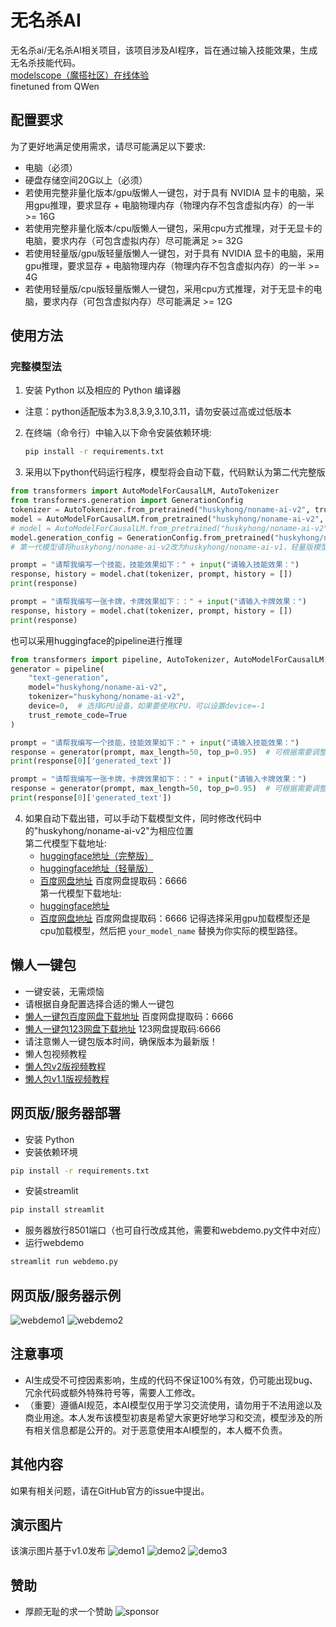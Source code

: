 # 无名杀AI

无名杀ai/无名杀AI相关项目，该项目涉及AI程序，旨在通过输入技能效果，生成无名杀技能代码。  
[modelscope（魔搭社区）在线体验](https://www.modelscope.cn/studios/huskyhong/nonameai)  
finetuned from QWen
## 配置要求

为了更好地满足使用需求，请尽可能满足以下要求:

- 电脑（必须）
- 硬盘存储空间20G以上（必须）
- 若使用完整非量化版本/gpu版懒人一键包，对于具有 NVIDIA 显卡的电脑，采用gpu推理，要求显存 + 电脑物理内存（物理内存不包含虚拟内存）的一半 >= 16G
- 若使用完整非量化版本/cpu版懒人一键包，采用cpu方式推理，对于无显卡的电脑，要求内存（可包含虚拟内存）尽可能满足 >= 32G
- 若使用轻量版/gpu版轻量版懒人一键包，对于具有 NVIDIA 显卡的电脑，采用gpu推理，要求显存 + 电脑物理内存（物理内存不包含虚拟内存）的一半 >= 4G
- 若使用轻量版/cpu版轻量版懒人一键包，采用cpu方式推理，对于无显卡的电脑，要求内存（可包含虚拟内存）尽可能满足 >= 12G

## 使用方法
### 完整模型法
1. 安装 Python 以及相应的 Python 编译器
  - 注意：python适配版本为3.8,3.9,3.10,3.11，请勿安装过高或过低版本
2. 在终端（命令行）中输入以下命令安装依赖环境:

   ```bash
   pip install -r requirements.txt
   ```
3. 采用以下python代码运行程序，模型将会自动下载，代码默认为第二代完整版
```python
from transformers import AutoModelForCausalLM, AutoTokenizer
from transformers.generation import GenerationConfig
tokenizer = AutoTokenizer.from_pretrained("huskyhong/noname-ai-v2", trust_remote_code=True)
model = AutoModelForCausalLM.from_pretrained("huskyhong/noname-ai-v2", device_map="auto", trust_remote_code=True).eval() # 采用gpu加载模型
# model = AutoModelForCausalLM.from_pretrained("huskyhong/noname-ai-v2", device_map="cpu", trust_remote_code=True).eval() # 采用cpu加载模型
model.generation_config = GenerationConfig.from_pretrained("huskyhong/noname-ai-v2", trust_remote_code=True) # 可指定不同的生成长度、top_p等相关超参
# 第一代模型请将huskyhong/noname-ai-v2改为huskyhong/noname-ai-v1，轻量版模型请将huskyhong/noname-ai-v2改为huskyhong/noname-ai-v2-light

prompt = "请帮我编写一个技能，技能效果如下：" + input("请输入技能效果：")
response, history = model.chat(tokenizer, prompt, history = [])
print(response)

prompt = "请帮我编写一张卡牌，卡牌效果如下：：" + input("请输入卡牌效果：")
response, history = model.chat(tokenizer, prompt, history = [])
print(response)
```
也可以采用huggingface的pipeline进行推理
```python
from transformers import pipeline, AutoTokenizer, AutoModelForCausalLM, GenerationConfig
generator = pipeline(
    "text-generation",
    model="huskyhong/noname-ai-v2",
    tokenizer="huskyhong/noname-ai-v2",
    device=0,  # 选择GPU设备，如果要使用CPU，可以设置device=-1
    trust_remote_code=True
)

prompt = "请帮我编写一个技能，技能效果如下：" + input("请输入技能效果：")
response = generator(prompt, max_length=50, top_p=0.95)  # 可根据需要调整生成长度、top_p等超参数)
print(response[0]['generated_text'])

prompt = "请帮我编写一张卡牌，卡牌效果如下：：" + input("请输入卡牌效果：")
response = generator(prompt, max_length=50, top_p=0.95)  # 可根据需要调整生成长度、top_p等超参数
print(response[0]['generated_text'])
```

4. 如果自动下载出错，可以手动下载模型文件，同时修改代码中的"huskyhong/noname-ai-v2"为相应位置  
      第二代模型下载地址:
   - [huggingface地址（完整版）](https://huggingface.co/huskyhong/noname-ai-v2)
   - [huggingface地址（轻量版）](https://huggingface.co/huskyhong/noname-ai-v2-light)
   - [百度网盘地址](https://pan.baidu.com/s/1m9RfGqnuQbRYROE_UzuG-Q?pwd=6666) 百度网盘提取码：6666   
     第一代模型下载地址:
   - [huggingface地址](https://huggingface.co/huskyhong/noname-ai-v1)
   - [百度网盘地址](https://pan.baidu.com/s/1Ox471XuHF_gJbcPPnSZe7g?pwd=6666) 百度网盘提取码：6666 
记得选择采用gpu加载模型还是cpu加载模型，然后把 `your_model_name` 替换为你实际的模型路径。

## 懒人一键包
- 一键安装，无需烦恼
- 请根据自身配置选择合适的懒人一键包
- [懒人一键包百度网盘下载地址](https://pan.baidu.com/s/1zIcRZtQv5oIdu7_abie9Vw?pwd=6666) 百度网盘提取码：6666
- [懒人一键包123网盘下载地址](https://www.123pan.com/s/lOcnjv-pnOG3.html) 123网盘提取码:6666
- 请注意懒人一键包版本时间，确保版本为最新版！
- 懒人包视频教程
- [懒人包v2版视频教程](https://www.bilibili.com/video/BV1mi4y1Y7JV/)
- [懒人包v1.1版视频教程](https://www.bilibili.com/video/BV1dj411575S/#reply451816959)
## 网页版/服务器部署
   - 安装 Python 
   - 安装依赖环境
   ```bash
   pip install -r requirements.txt
   ```
  - 安装streamlit
   ```bash
   pip install streamlit
   ```
   - 服务器放行8501端口（也可自行改成其他，需要和webdemo.py文件中对应）
   - 运行webdemo
   ```bash
   streamlit run webdemo.py
   ```
   
## 网页版/服务器示例
![webdemo1](./webdemo1.png)
![webdemo2](./webdemo2.png)
## 注意事项

- AI生成受不可控因素影响，生成的代码不保证100%有效，仍可能出现bug、冗余代码或额外特殊符号等，需要人工修改。
- （重要）遵循AI规范，本AI模型仅用于学习交流使用，请勿用于不法用途以及商业用途。本人发布该模型初衷是希望大家更好地学习和交流，模型涉及的所有相关信息都是公开的。对于恶意使用本AI模型的，本人概不负责。

## 其他内容

如果有相关问题，请在GitHub官方的issue中提出。

## 演示图片
该演示图片基于v1.0发布
![demo1](./demo1.jpg)
![demo2](./demo2.jpg)
![demo3](./demo3.jpg)

## 赞助
- 厚颜无耻的求一个赞助
![sponsor](./sponsor.jpg)
